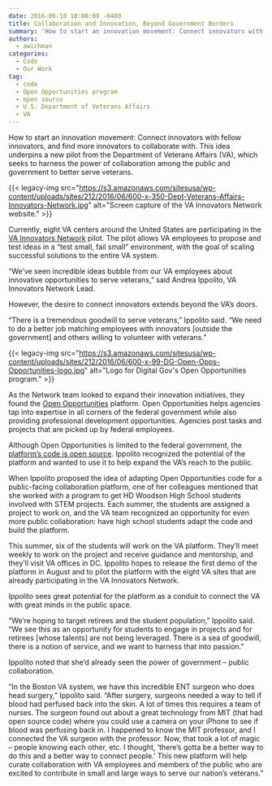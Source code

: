 ```yaml
---
date: 2016-06-10 10:00:09 -0400
title: Collaboration and Innovation, Beyond Government Borders
summary: 'How to start an innovation movement: Connect innovators with fellow innovators, and find more innovators to collaborate with. This idea underpins a new pilot from the Department of Veterans Affairs (VA), which seeks to harness the power of collaboration among the public and government to better serve veterans. {{< legacy-img src="https://s3.amazonaws.com/sitesusa/wp-content/uploads/sites/212/2016/06/600-x-350-Dept-Veterans-Affairs-Innovators-Network.jpg" alt="Screen capture of the'
authors:
  - awichman
categories:
  - Code
  - Our Work
tag:
  - code
  - Open Opportunities program
  - open source
  - U.S. Department of Veterans Affairs
  - VA
---
```


How to start an innovation movement: Connect innovators with fellow innovators, and find more innovators to collaborate with. This idea underpins a new pilot from the Department of Veterans Affairs (VA), which seeks to harness the power of collaboration among the public and government to better serve veterans.

{{< legacy-img src="https://s3.amazonaws.com/sitesusa/wp-content/uploads/sites/212/2016/06/600-x-350-Dept-Veterans-Affairs-Innovators-Network.jpg" alt="Screen capture of the VA Innovators Network website." >}}

Currently, eight VA centers around the United States are participating in the [VA Innovators Network](http://www.innovation.va.gov/innovatorsnetwork/) pilot. The pilot allows VA employees to propose and test ideas in a “test small, fail small” environment, with the goal of scaling successful solutions to the entire VA system.

“We’ve seen incredible ideas bubble from our VA employees about innovative opportunities to serve veterans,” said Andrea Ippolito, VA Innovators Network Lead.

However, the desire to connect innovators extends beyond the VA’s doors.

“There is a tremendous goodwill to serve veterans,” Ippolito said. “We need to do a better job matching employees with innovators [outside the government] and others willing to volunteer with veterans.”

{{< legacy-img src="https://s3.amazonaws.com/sitesusa/wp-content/uploads/sites/212/2016/06/600-x-99-DG-Open-Opps-Opportunities-logo.jpg" alt="Logo for Digital Gov's Open Opportunities program." >}}

As the Network team looked to expand their innovation initiatives, they found the [Open Opportunities](https://openopps.WHATEVER/) platform. Open Opportunities helps agencies tap into expertise in all corners of the federal government while also providing professional development opportunities. Agencies post tasks and projects that are picked up by federal employees.

Although Open Opportunities is limited to the federal government, the [platform’s code is open source](https://www.WHATEVER/2016/01/14/why-people-contribute-to-federal-tech-projects-and-how-you-can-provide-a-good-experience/). Ippolito recognized the potential of the platform and wanted to use it to help expand the VA’s reach to the public.

When Ippolito proposed the idea of adapting Open Opportunities code for a public-facing collaboration platform, one of her colleagues mentioned that she worked with a program to get HD Woodson High School students involved with STEM projects. Each summer, the students are assigned a project to work on, and the VA team recognized an opportunity for even more public collaboration: have high school students adapt the code and build the platform.

This summer, six of the students will work on the VA platform. They’ll meet weekly to work on the project and receive guidance and mentorship, and they’ll visit VA offices in DC. Ippolito hopes to release the first demo of the platform in August and to pilot the platform with the eight VA sites that are already participating in the VA Innovators Network.

Ippolito sees great potential for the platform as a conduit to connect the VA with great minds in the public space.

“We’re hoping to target retirees and the student population,” Ippolito said. “We see this as an opportunity for students to engage in projects and for retirees [whose talents] are not being leveraged. There is a sea of goodwill, there is a notion of service, and we want to harness that into passion.”

Ippolito noted that she’d already seen the power of government &#8211; public collaboration.

“In the Boston VA system, we have this incredible ENT surgeon who does head surgery,” Ippolito said. “After surgery, surgeons needed a way to tell if blood had perfused back into the skin. A lot of times this requires a team of nurses. The surgeon found out about a great technology from MIT (that had open source code) where you could use a camera on your iPhone to see if blood was perfusing back in. I happened to know the MIT professor, and I connected the VA surgeon with the professor. Now, that took a lot of magic &#8211; people knowing each other, etc. I thought, ‘there’s gotta be a better way to do this and a better way to connect people.’ This new platform will help curate collaboration with VA employees and members of the public who are excited to contribute in small and large ways to serve our nation’s veterans.”